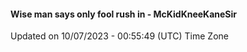 #### Wise man says only fool rush in - McKidKneeKaneSir
Updated on 10/07/2023 - 00:55:49 (UTC) Time Zone
